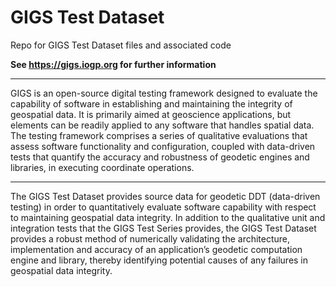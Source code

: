 # GIGS Test Dataset
Repo for GIGS Test Dataset files and associated code

**See https://gigs.iogp.org for further information**

-----
GIGS is an open-source digital testing framework designed to evaluate the capability of software in establishing and maintaining the integrity of geospatial data. It is primarily aimed at geoscience applications, but elements can be readily applied to any software that handles spatial data. The testing framework comprises a series of qualitative evaluations that assess software functionality and configuration, coupled with data-driven tests that quantify the accuracy and robustness of geodetic engines and libraries, in executing coordinate operations.

-----

The GIGS Test Dataset provides source data for geodetic DDT (data-driven testing) in order to quantitatively evaluate software capability with respect to maintaining geospatial data integrity. In addition to the qualitative unit and integration tests that the GIGS Test Series  provides, the GIGS Test Dataset provides a robust method of numerically validating the architecture, implementation and accuracy of an application’s geodetic computation engine and library, thereby identifying potential causes of any failures in geospatial data integrity.
